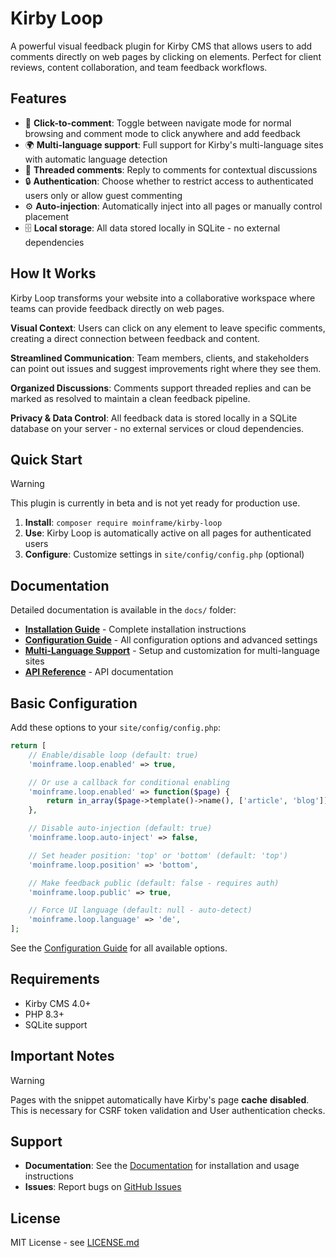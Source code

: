 # Kirby Loop

A powerful visual feedback plugin for Kirby CMS that allows users to add comments directly on web pages by clicking on elements. Perfect for client reviews, content collaboration, and team feedback workflows.

## Features

- 🎯 **Click-to-comment**: Toggle between navigate mode for normal browsing and comment mode to click anywhere and add feedback
- 🌍 **Multi-language support**: Full support for Kirby's multi-language sites with automatic language detection
- 💬 **Threaded comments**: Reply to comments for contextual discussions
- 🔒 **Authentication**: Choose whether to restrict access to authenticated users only or allow guest commenting
- ⚙️ **Auto-injection**: Automatically inject into all pages or manually control placement
- 🗄️ **Local storage**: All data stored locally in SQLite - no external dependencies

## How It Works

Kirby Loop transforms your website into a collaborative workspace where teams can provide feedback directly on web pages.

**Visual Context**: Users can click on any element to leave specific comments, creating a direct connection between feedback and content.

**Streamlined Communication**: Team members, clients, and stakeholders can point out issues and suggest improvements right where they see them.

**Organized Discussions**: Comments support threaded replies and can be marked as resolved to maintain a clean feedback pipeline.

**Privacy & Data Control**: All feedback data is stored locally in a SQLite database on your server - no external services or cloud dependencies.

## Quick Start

> [!WARNING]
> This plugin is currently in beta and is not yet ready for production use.


1. **Install**: `composer require moinframe/kirby-loop`
2. **Use**: Kirby Loop is automatically active on all pages for authenticated users
3. **Configure**: Customize settings in `site/config/config.php` (optional)

## Documentation

Detailed documentation is available in the `docs/` folder:

- **[Installation Guide](https://moinfra.me/docs/kirby-loop/01-installation)** - Complete installation instructions
- **[Configuration Guide](https://moinfra.me/docs/kirby-loop/02-configuration)** - All configuration options and advanced settings
- **[Multi-Language Support](https://moinfra.me/docs/kirby-loop/03-multi-language)** - Setup and customization for multi-language sites
- **[API Reference](https://moinfra.me/docs/kirby-loop/04-api)** - API documentation

## Basic Configuration

Add these options to your `site/config/config.php`:

```php
return [
    // Enable/disable loop (default: true)
    'moinframe.loop.enabled' => true,

    // Or use a callback for conditional enabling
    'moinframe.loop.enabled' => function($page) {
        return in_array($page->template()->name(), ['article', 'blog']);
    },

    // Disable auto-injection (default: true)
    'moinframe.loop.auto-inject' => false,

    // Set header position: 'top' or 'bottom' (default: 'top')
    'moinframe.loop.position' => 'bottom',

    // Make feedback public (default: false - requires auth)
    'moinframe.loop.public' => true,

    // Force UI language (default: null - auto-detect)
    'moinframe.loop.language' => 'de',
];
```

See the [Configuration Guide](https://moinfra.me/docs/kirby-loop/02-configuration) for all available options.

## Requirements

- Kirby CMS 4.0+
- PHP 8.3+
- SQLite support

## Important Notes

> [!WARNING]
> Pages with the snippet automatically have Kirby's page **cache** **disabled**. This is necessary for CSRF token validation and User authentication checks.


## Support

- **Documentation**: See the [Documentation](https://moinfra.me/docs/kirby-loop) for installation and usage instructions
- **Issues**: Report bugs on [GitHub Issues](https://github.com/moinframe/kirby-loop/issues)

## License

MIT License - see [LICENSE.md](LICENSE.md)
